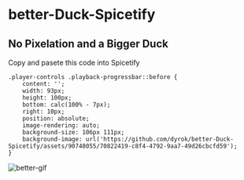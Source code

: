 # better-Duck-Spicetify
## No Pixelation and a Bigger Duck
Copy and pasete this code into Spicetify

```
.player-controls .playback-progressbar::before {
    content: '';
    width: 93px;
    height: 100px;
    bottom: calc(100% - 7px);
    right: 10px;
    position: absolute;
    image-rendering: auto;
    background-size: 106px 111px;
    background-image: url('https://github.com/dyrok/better-Duck-Spicetify/assets/90748055/70822419-c8f4-4792-9aa7-49d26cbcfd59');
}
```

![better-gif](https://github.com/dyrok/better-Duck-Spicetify/assets/90748055/70822419-c8f4-4792-9aa7-49d26cbcfd59)
